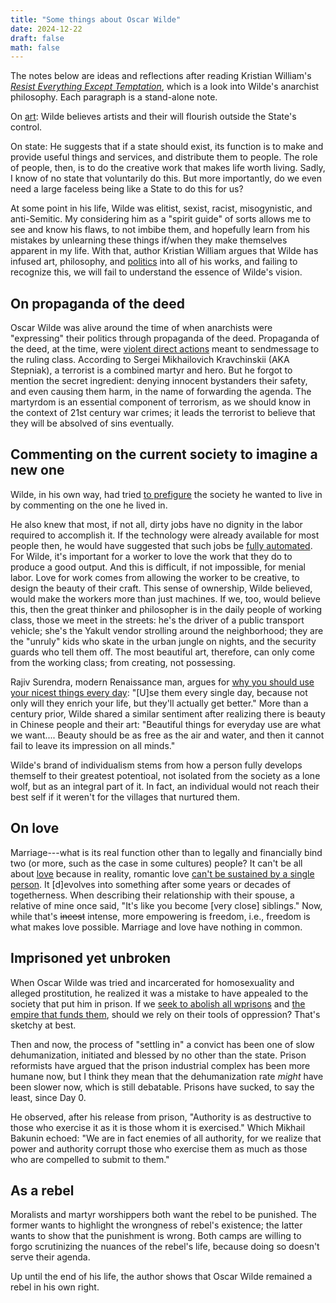 ```yaml
---
title: "Some things about Oscar Wilde"
date: 2024-12-22
draft: false
math: false
---
```


The notes below are ideas and reflections after reading Kristian
William's [*Resist Everything Except Temptation*](/241/#resist-everything), which is a look into
Wilde's anarchist philosophy. Each paragraph is a stand-alone note.

On [art](/art): Wilde believes artists and their will flourish outside the State's control.

On state: He suggests that if a state should exist, its function is to
make and provide useful things and services, and distribute them to
people. The role of people, then, is to do the creative work that makes
life worth living. Sadly, I know of no state that voluntarily do this.
But more importantly, do we even need a large faceless being like a
State to do this for us?

At some point in his life, Wilde was elitist, sexist, racist,
misogynistic, and anti-Semitic. My considering him as a "spirit guide"
of sorts allows me to see and know his flaws, to not imbibe them, and
hopefully learn from his mistakes by unlearning these things if/when
they make themselves apparent in my life. With that, author Kristian
William argues that Wilde has infused art, philosophy, and
[politics](/politics) into all of his works, and failing to recognize
this, we will fail to understand the essence of Wilde's vision.

## On propaganda of the deed

Oscar Wilde was alive around the time of when anarchists were
"expressing" their politics through propaganda of the deed. Propaganda
of the deed, at the time, were [violent direct actions](/violence) meant
to sendmessage to the ruling class. According to Sergei Mikhailovich
Kravchinskii (AKA Stepniak), a terrorist is a combined martyr and hero.
But he forgot to mention the secret ingredient: denying innocent
bystanders their safety, and even causing them harm, in the name of
forwarding the agenda. The martyrdom is an essential component of
terrorism, as we should know in the context of 21st century war crimes;
it leads the terrorist to believe that they will be absolved of sins
eventually.

## Commenting on the current society to imagine a new one

Wilde, in his own way, had tried [to prefigure](/prefiguration) the
society he wanted to live in by commenting on the one he lived in.

He also knew that most, if not all, dirty jobs have no dignity in the
labor required to accomplish it. If the technology were already
available for most people then, he would have suggested that such jobs
be [fully automated](/automation). For Wilde, it's important for a
worker to love the work that they do to produce a good output. And this
is difficult, if not impossible, for menial labor. Love for work comes
from allowing the worker to be creative, to design the beauty of their
craft. This sense of ownership, Wilde believed, would make the workers
more than just machines. If we, too, would believe this, then the great
thinker and philosopher is in the daily people of working class, those
we meet in the streets: he's the driver of a public transport
vehicle; she's the Yakult vendor strolling around the neighborhood; they
are the "unruly" kids who skate in the urban jungle on nights, and the
security guards who tell them off. The most beautiful art, therefore,
can only come from the working class; from creating, not possessing.

Rajiv Surendra, modern Renaissance man, argues for [why you should use your nicest things every day](https://www.youtube.com/watch?v=ClAqiBqqtu0): "[U]se them every
single day, because not only will they enrich your life, but they'll
actually get better." More than a
century prior, Wilde shared a similar sentiment after realizing there is
beauty in Chinese people and their art: "Beautiful things for everyday
use are what we want.... Beauty should be as free as the air and water,
and then it cannot fail to leave its impression on all minds."

Wilde's brand of individualism stems from how a person fully develops
themself to their greatest potentioal, not isolated from the society as
a lone wolf, but as an integral part of it. In fact, an individual would
not reach their best self if it weren't for the villages that nurtured
them.

## On love

Marriage---what is its real function other than to legally and
financially bind two (or more, such as the case in some cultures)
people? It can't be all about [love](/love) because in reality, romantic
love [can't be sustained by a single person](/non-monogamy). It
[d]evolves into something after some years or decades of togetherness.
When describing their relationship with their spouse, a relative of mine
once said, "It's like you become [very close] siblings." Now, while
that's ~~incest~~ intense, more empowering is freedom, i.e., freedom is
what makes love possible. Marriage and love have nothing in common.

## Imprisoned yet unbroken

When Oscar Wilde was tried and incarcerated for homosexuality and
alleged prostitution, he realized it was a mistake to have appealed to
the society that put him in prison. If we
[seek to abolish all wprisons](/abolition)
and [the empire that funds them](/empire), should
we rely on their tools of oppression? That's sketchy at best.

Then and now, the process of "settling in" a convict has been one of
slow dehumanization, initiated and blessed by no other than the state.
Prison reformists have argued that the prison industrial complex has
been more humane now, but I think they mean that the dehumanization rate
*might* have been slower now, which is still debatable. Prisons have sucked, to
say the least, since Day 0.

He observed, after his release from prison, "Authority is as destructive
to those who exercise it as it is those whom it is exercised." Which
Mikhail Bakunin echoed: "We are in fact enemies of all authority, for we
realize that power and authority corrupt those who exercise them as much
as those who are compelled to submit to them."

## As a rebel

Moralists and martyr worshippers both want the rebel to be punished.
The former wants to highlight the wrongness of rebel's existence; the
latter wants to show that the punishment is wrong. Both camps are
willing to forgo scrutinizing the nuances of the rebel's life, because
doing so doesn't serve their agenda.

Up until the end of his life, the author shows that Oscar Wilde remained
a rebel in his own right.
